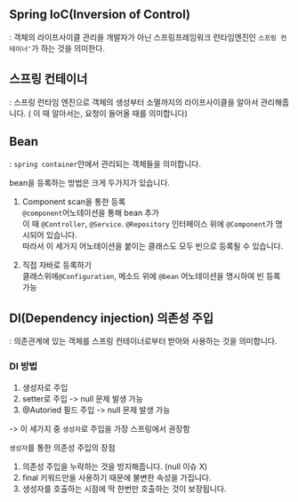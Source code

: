 ## Spring IoC(Inversion of Control)
: 객체의 라이프사이클 관리을 개발자가 아닌 스프링프레임워크 런타임엔진인 ```스프링 컨테이너'```가 하는 것을 의미한다.

## 스프링 컨테이너
: 스프링 런타임 엔진으로 객체의 생성부터 소멸까지의 라이프사이클을 알아서 관리해줍니다. ( 이 때 알아서는, 요청이 들어올 때를 의미합니다)
## Bean
:  ```spring container```안에서 관리되는 객체들을 의미합니다.

bean을 등록하는 방법은 크게 두가지가 있습니다.
1) Component scan을 통한 등록   
  ```@component```어노테이션을 통해 bean 추가   
   이 때  ```@Controller```, ```@Service```. ```@Repository``` 인터페이스 위에 ```@Component```가 명시되어 있습니다.    
   따라서 이 세가지 어노테이션을 붙이는 클래스도 모두 빈으로 등록될 수 있습니다. 


2) 직접 자바로 등록하기   
  클래스위에```@Configuration```, 메소드 위에 ```@bean``` 어노테이션을 명시하여 빈 등록 가능
  
  ## DI(Dependency injection) 의존성 주입
  : 의존관계에 있는 객체를 스프링 컨테이너로부터 받아와 사용하는 것을 의미합니다. 
  
  ### DI 방법
  1) 생성자로 주입
  2) setter로 주입 -> null 문제 발생 가능
  3) @Autoried 필드 주입 -> null 문제 발생 가능
 
 -> 이 세가지 중 ```생성자```로 주입을 가장 스프링에서 권장함   
 
 ```생성자```를 통한 의존성 주입의 장점
 1) 의존성 주입을 누락하는 것을 방지해줍니다. (null 이슈 X)
 2) final 키워드만을 사용하기 때문에 불변한 속성을 가집니다.
 3) 생성자를 호출하는 시점에 딱 한번만 호출하는 것이 보장됩니다.
